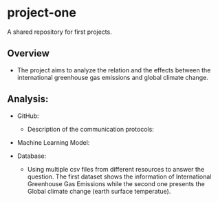 # project-one
A shared repository for first projects.

## Overview 

- The project aims to analyze the relation and the effects between the international greenhouse gas emissions and global climate change. 

## Analysis:

- GitHub:
  - Description of the communication protocols:

- Machine Learning Model: 

- Database:
  - Using multiple csv files from different resources to answer the question. The first dataset shows the information of International Greenhouse Gas Emissions while the second one presents the Global climate change (earth surface temperatue).
